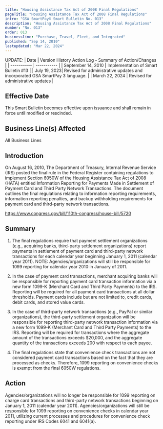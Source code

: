 ```yaml
---
title: "Housing Assistance Tax Act of 2008 Final Regulations"
pageTitle: "Housing Assistance Tax Act of 2008 Final Regulations"
intro: "GSA SmartPay® Smart Bulletin No. 013"
description: "Housing Assistance Tax Act of 2008 Final Regulations"
number: "No. 013"
order: 013
businessline: "Purchase, Travel, Fleet, and Integrated"
published: "Sep 14, 2010"
lastupdated: "Mar 22, 2024"
---
```


UPDATE:
| Date | Version History Action Log - Summary of Action/Changes |
| ----------- | ----------- |
| September 14, 2010 | Implementation of Smart Bulletin #13 |
| July 19, 2023| Revised for administrative updates and incorporated GSA SmartPay 3 language. |
| March 22, 2024 | Revised for administrative updates |

## Effective Date

This Smart Bulletin becomes effective upon issuance and shall remain in force until modified or rescinded. 


## Business Line(s) Affected

All Business Lines


## Introduction

On August 16, 2010, The Department of Treasury, Internal Revenue Service (IRS) posted the final rule in the Federal Register containing regulations to implement Section 6050W of the Housing Assistance Tax Act of 2008 (HATA) entitled Information Reporting for Payments Made in Settlement of Payment Card and Third Party Network Transactions. The document outlines the final regulations relating to information reporting requirements, information reporting penalties, and backup withholding requirements for payment card and third-party network transactions. 

https://www.congress.gov/bill/110th-congress/house-bill/5720


## Summary

1. The final regulations require that payment settlement organizations (e.g., acquiring banks, third-party settlement organizations) report payments in settlement of payment card and third-party network transactions for each calendar year beginning January 1, 2011 (calendar year 2011). NOTE: Agencies/organizations will still be responsible for 1099 reporting for calendar year 2010 in January of 2011. 

2. In the case of payment card transactions, merchant acquiring banks will be responsible for reporting payment card transaction information via a new form 1099-K (Merchant Card and Third Party Payments) to the IRS. Reporting will be required for all payment card transactions at all dollar thresholds. Payment cards include but are not limited to, credit cards, debit cards, and stored value cards.

3. In the case of third-party network transactions (e.g., PayPal or similar organizations), the third-party settlement organization will be responsible for reporting third-party network transaction information via a new form 1099-K (Merchant Card and Third Party Payments) to the IRS. Reporting will be required for transactions where the aggregate amount of the transactions exceeds $20,000, and the aggregate quantity of the transactions exceeds 200 with respect to each payee. 

4. The final regulations state that convenience check transactions are not considered payment card transactions based on the fact that they are processed as checks. Therefore, 1099 reporting on convenience checks is exempt from the final 6050W regulations. 


## Action

Agencies/organizations will no longer be responsible for 1099 reporting on charge card transactions and third-party network transactions beginning on January 1, 2011 (calendar year 2011). Agencies/organizations will still be responsible for 1099 reporting on convenience checks in calendar year 2011, utilizing current processes and procedures for convenience check reporting under IRS Codes 6041 and 6041(a). 
